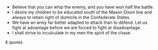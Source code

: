  - Believe that you can whip the enemy, and you have won half the battle.
 - I desire my children to be educated south of the Mason Dixon line and always to retain right of domicile in the Confederate States.
 - We have an army far better adapted to attack than to defend. Let us fight at advantage before we are forced to fight at disadvantage.
 - I shall strive to inculculate in my men the spirit of the chase.

4 quotes